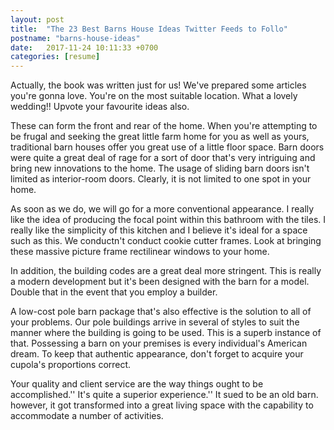 ```yaml
---
layout: post
title:  "The 23 Best Barns House Ideas Twitter Feeds to Follo"
postname: "barns-house-ideas"
date:   2017-11-24 10:11:33 +0700
categories: [resume]
---
```

Actually, the book was written just for us! We've prepared some articles you're gonna love. You're on the most suitable location. What a lovely wedding!! Upvote your favourite ideas also.

These can form the front and rear of the home. When you're attempting to be frugal and seeking the great little farm home for you as well as yours, traditional barn houses offer you great use of a little floor space. Barn doors were quite a great deal of rage for a sort of door that's very intriguing and bring new innovations to the home. The usage of sliding barn doors isn't limited as interior-room doors. Clearly, it is not limited to one spot in your home.

As soon as we do, we will go for a more conventional appearance. I really like the idea of producing the focal point within this bathroom with the tiles. I really like the simplicity of this kitchen and I believe it's ideal for a space such as this. We conductn't conduct cookie cutter frames. Look at bringing these massive picture frame rectilinear windows to your home.

In addition, the building codes are a great deal more stringent. This is really a modern development but it's been designed with the barn for a model. Double that in the event that you employ a builder.

A low-cost pole barn package that's also effective is the solution to all of your problems. Our pole buildings arrive in several of styles to suit the manner where the building is going to be used. This is a superb instance of that. Possessing a barn on your premises is every individual's American dream. To keep that authentic appearance, don't forget to acquire your cupola's proportions correct.

Your quality and client service are the way things ought to be accomplished.'' It's quite a superior experience.'' It sued to be an old barn. however, it got transformed into a great living space with the capability to accommodate a number of activities.
